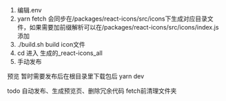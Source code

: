 1. 编辑.env
2. yarn fetch
    会同步在/packages/react-icons/src/icons下生成对应目录文件，如果需要加前缀解析可以在/packages/react-icons/src/icons/index.js添加
3. ./build.sh build icon文件
4. cd 进入 生成的_react-icons_all
5. 手动发布



预览 暂时需要发布后在根目录里下载包后 yarn dev

todo 自动发布、生成预览页、删除冗余代码
     fetch前清理文件夹